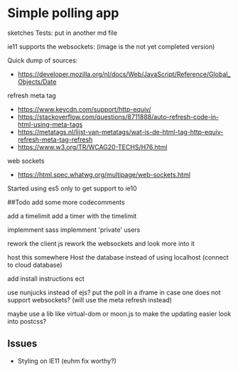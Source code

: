 # Simple polling app
sketches
Tests: put in another md file

ie11 supports the websockets: (image is the not yet completed version)



Quick dump of sources:
- https://developer.mozilla.org/nl/docs/Web/JavaScript/Reference/Global_Objects/Date


refresh meta tag
- https://www.keycdn.com/support/http-equiv/
- https://stackoverflow.com/questions/8711888/auto-refresh-code-in-html-using-meta-tags
- https://metatags.nl/lijst-van-metatags/wat-is-de-html-tag-http-equiv-refresh-meta-tag-refresh
- https://www.w3.org/TR/WCAG20-TECHS/H76.html

web sockets
- https://html.spec.whatwg.org/multipage/web-sockets.html


Started using es5 only to get support to ie10

##Todo
add some more codecomments

add a timelimit
add a timer with the timelimit

implemment sass
implemment 'private' users

rework the client js
rework the websockets and look more into it

host this somewhere
Host the database instead of using localhost (connect to cloud database)

add install instructions ect




use nunjucks instead of ejs?
put the poll in a iframe in case one does not support websockets? (will use the meta refresh instead)

maybe use a lib like virtual-dom or moon.js to make the updating easier
look into postcss?


## Issues
- Styling on IE11 (euhm fix worthy?)